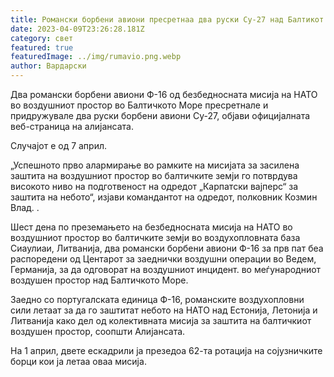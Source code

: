 ```yaml
---
title: Романски борбени авиони пресретнаа два руски Су-27 над Балтикот
date: 2023-04-09T23:26:28.181Z
category: свет
featured: true
featuredImage: ../img/rumavio.png.webp
author: Вардарски
---
```


Два романски борбени авиони Ф-16 од безбедносната мисија на НАТО во воздушниот простор во Балтичкото Море пресретнале и придружувале два руски борбени авиони Су-27, објави официјалната веб-страница на алијансата.

Случајот е од 7 април.

„Успешното прво алармирање во рамките на мисијата за засилена заштита на воздушниот простор во балтичките земји го потврдува високото ниво на подготвеност на одредот „Карпатски вајперс“ за заштита на небото“, изјави командантот на одредот, полковник Козмин Влад. .

Шест дена по преземањето на безбедносната мисија на НАТО во воздушниот простор во балтичките земји во воздухопловната база Сиаулиаи, Литванија, два романски борбени авиони Ф-16 за прв пат беа распоредени од Центарот за заеднички воздушни операции во Ведем, Германија, за да одговорат на воздушниот инцидент. во меѓународниот воздушен простор над Балтичкото Море.

Заедно со португалската единица Ф-16, романските воздухопловни сили летаат за да го заштитат небото на НАТО над Естонија, Летонија и Литванија како дел од колективната мисија за заштита на балтичкиот воздушен простор, соопшти Алијансата.

На 1 април, двете ескадрили ја презедоа 62-та ротација на сојузничките борци кои ја летаа оваа мисија.
